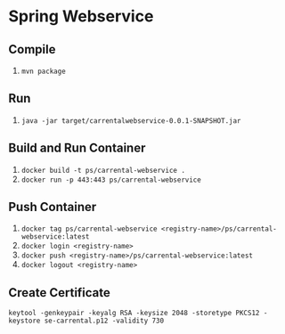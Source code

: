 # Spring Webservice

## Compile

1. `mvn package`

## Run

1. `java -jar target/carrentalwebservice-0.0.1-SNAPSHOT.jar`

## Build and Run Container

1. `docker build -t ps/carrental-webservice .`
2. `docker run -p 443:443 ps/carrental-webservice`

## Push Container

1. `docker tag ps/carrental-webservice <registry-name>/ps/carrental-webservice:latest`
2. `docker login <registry-name>`
3. `docker push <registry-name>/ps/carrental-webservice:latest`
4. `docker logout <registry-name>`

## Create Certificate
`keytool -genkeypair -keyalg RSA -keysize 2048 -storetype PKCS12 -keystore se-carrental.p12 -validity 730`

